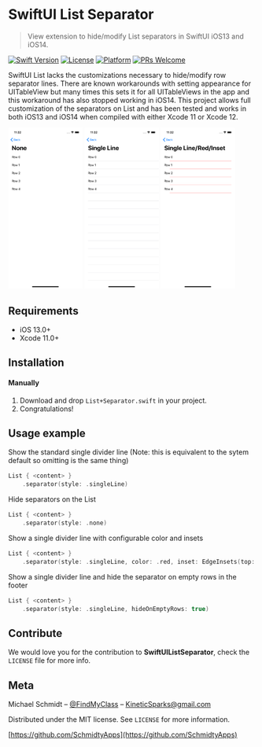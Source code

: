 # SwiftUI List Separator
> View extension to hide/modify List separators in SwiftUI iOS13 and iOS14.

[![Swift Version][swift-image]][swift-url]
[![License][license-image]][license-url]
[![Platform](https://img.shields.io/cocoapods/p/LFAlertController.svg?style=flat)](http://cocoapods.org/pods/LFAlertController)
[![PRs Welcome](https://img.shields.io/badge/PRs-welcome-brightgreen.svg?style=flat-square)](http://makeapullrequest.com)

SwiftUI List lacks the customizations necessary to hide/modify row separator lines. There are known workarounds with setting appearance for UITableView but many times this sets it for all UITableViews in the app and this workaround has also stopped working in iOS14. This project allows full customization of the separators on List and has been tested and works in both iOS13 and iOS14 when compiled with either Xcode 11 or Xcode 12.

<p float="left">
  <img src="/Screenshots/None.png" width="30%" />
  <img src="/Screenshots/SingleLine.png" width="30%" /> 
  <img src="/Screenshots/RedInset.png" width="30%" />
</p>

## Requirements

- iOS 13.0+
- Xcode 11.0+

## Installation

#### Manually
1. Download and drop ```List+Separator.swift``` in your project.  
2. Congratulations!  

## Usage example

Show the standard single divider line (Note: this is equivalent to the sytem default so omitting is the same thing)
```swift
List { <content> }
    .separator(style: .singleLine)
```

Hide separators on the List
```swift
List { <content> }
    .separator(style: .none)
```

Show a single divider line with configurable color and insets
```swift
List { <content> }
    .separator(style: .singleLine, color: .red, inset: EdgeInsets(top: 0, leading: 50, bottom: 0, trailing: 20)
```

Show a single divider line and hide the separator on empty rows in the footer
```swift
List { <content> }
    .separator(style: .singleLine, hideOnEmptyRows: true)
```

## Contribute

We would love you for the contribution to **SwiftUIListSeparator**, check the ``LICENSE`` file for more info.

## Meta

Michael Schmidt – [@FindMyClass](https://twitter.com/findmyclass) – KineticSparks@gmail.com

Distributed under the MIT license. See ``LICENSE`` for more information.

[https://github.com/SchmidtyApps](https://github.com/SchmidtyApps)

[swift-image]:https://img.shields.io/badge/swift-5.0-orange.svg
[swift-url]: https://swift.org/
[license-image]: https://img.shields.io/badge/License-MIT-blue.svg
[license-url]: LICENSE
[codebeat-image]: https://codebeat.co/badges/c19b47ea-2f9d-45df-8458-b2d952fe9dad
[codebeat-url]: https://codebeat.co/projects/github-com-vsouza-awesomeios-com